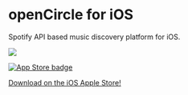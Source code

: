 # openCircle for iOS
Spotify API based music discovery platform for iOS.

![](https://i.ibb.co/yRNrPC0/Screen-Shot-2020-10-01-at-1-01-43-AM.png)

<a href="https://apps.apple.com/us/app/opencircle-music-discovery/id1516421718?ls=1" rel="some text">![App Store badge](https://upload.wikimedia.org/wikipedia/commons/thumb/3/3c/Download_on_the_App_Store_Badge.svg/200px-Download_on_the_App_Store_Badge.svg.png)</a>

[Download on the iOS Apple Store!](https://apps.apple.com/us/app/opencircle-music-discovery/id1516421718?ls=1) 

